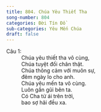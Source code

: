 ```yaml
---
title: 804. Chúa Yêu Thiết Tha
song-number: 804
categories: Đời Tín Đồ
sub-categories: Yêu Mến Chúa
draft: false
---
```

<dl><dt>Câu 1:</dt><dd data-verse="1">Chúa yêu thiết tha vô cùng, <br/>Chúa tuyệt đối chân thật. <br/>Chúa thông cảm với muôn sự, <br/>đêm ngày lo cho anh. <br/>Chúa yêu mến ta vô cùng. <br/>Luôn gần gũi bên ta. <br/>Có Cha từ ái trên trời, <br/>bao sợ hãi đều xa. </dd></dl>
